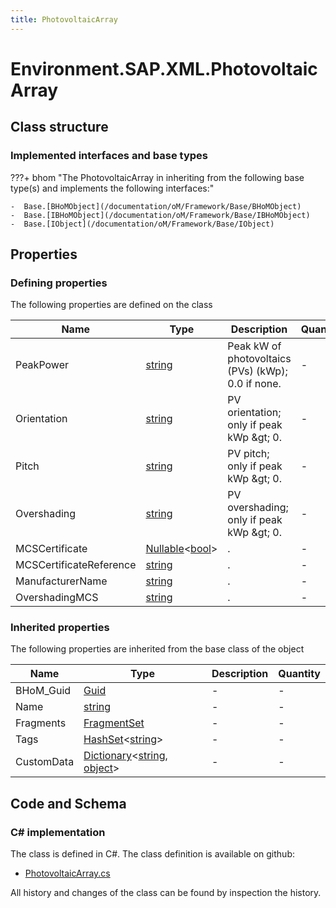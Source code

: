 ```yaml
---
title: PhotovoltaicArray
---
```


# Environment.SAP.XML.PhotovoltaicArray



## Class structure

### Implemented interfaces and base types

???+ bhom "The PhotovoltaicArray in inheriting from the following base type(s) and implements the following interfaces:"

    -  Base.[BHoMObject](/documentation/oM/Framework/Base/BHoMObject)
    -  Base.[IBHoMObject](/documentation/oM/Framework/Base/IBHoMObject)
    -  Base.[IObject](/documentation/oM/Framework/Base/IObject)


## Properties



### Defining properties

The following properties are defined on the class

| Name             | Type             | Description      | Quantity         |
|------------------|------------------|------------------|------------------|
| PeakPower | [string](https://learn.microsoft.com/en-us/dotnet/api/System.String?view=netstandard-2.0) | Peak kW of photovoltaics (PVs) (kWp); 0.0 if none. | - |
| Orientation | [string](https://learn.microsoft.com/en-us/dotnet/api/System.String?view=netstandard-2.0) | PV orientation; only if peak kWp &amp;gt; 0. | - |
| Pitch | [string](https://learn.microsoft.com/en-us/dotnet/api/System.String?view=netstandard-2.0) | PV pitch; only if peak kWp &amp;gt; 0. | - |
| Overshading | [string](https://learn.microsoft.com/en-us/dotnet/api/System.String?view=netstandard-2.0) | PV overshading; only if peak kWp &amp;gt; 0. | - |
| MCSCertificate | [Nullable](https://learn.microsoft.com/en-us/dotnet/api/System.Nullable-1?view=netstandard-2.0)&lt;[bool](https://learn.microsoft.com/en-us/dotnet/api/System.Boolean?view=netstandard-2.0)&gt; | . | - |
| MCSCertificateReference | [string](https://learn.microsoft.com/en-us/dotnet/api/System.String?view=netstandard-2.0) | . | - |
| ManufacturerName | [string](https://learn.microsoft.com/en-us/dotnet/api/System.String?view=netstandard-2.0) | . | - |
| OvershadingMCS | [string](https://learn.microsoft.com/en-us/dotnet/api/System.String?view=netstandard-2.0) | . | - |


### Inherited properties
The following properties are inherited from the base class of the object

| Name             | Type             | Description      | Quantity         |
|------------------|------------------|------------------|------------------|
| BHoM_Guid | [Guid](https://learn.microsoft.com/en-us/dotnet/api/System.Guid?view=netstandard-2.0) | - | - |
| Name | [string](https://learn.microsoft.com/en-us/dotnet/api/System.String?view=netstandard-2.0) | - | - |
| Fragments | [FragmentSet](/documentation/oM/Framework/Base/FragmentSet) | - | - |
| Tags | [HashSet](https://learn.microsoft.com/en-us/dotnet/api/System.Collections.Generic.HashSet-1?view=netstandard-2.0)&lt;[string](https://learn.microsoft.com/en-us/dotnet/api/System.String?view=netstandard-2.0)&gt; | - | - |
| CustomData | [Dictionary](https://learn.microsoft.com/en-us/dotnet/api/System.Collections.Generic.Dictionary-2?view=netstandard-2.0)&lt;[string](https://learn.microsoft.com/en-us/dotnet/api/System.String?view=netstandard-2.0), [object](https://learn.microsoft.com/en-us/dotnet/api/System.Object?view=netstandard-2.0)&gt; | - | - |


## Code and Schema

### C# implementation

The class is defined in C#. The class definition is available on github:

- [PhotovoltaicArray.cs](https://github.com/BHoM/SAP_Toolkit/blob/develop/SAP_oM/XML/PhotovoltaicArray.cs)

All history and changes of the class can be found by inspection the history.
